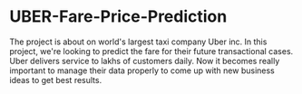 # UBER-Fare-Price-Prediction
The project is about on world's largest taxi company Uber inc. In this project, we're looking to predict the fare for their future transactional cases. Uber delivers service to lakhs of customers daily. Now it becomes really important to manage their data properly to come up with new business ideas to get best results. 
